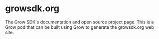 growsdk.org
===========

The Grow SDK's documentation and open source project page. This is a Grow
pod that can be built using Grow to generate the growsdk.org web site.
